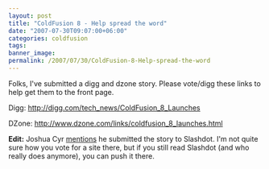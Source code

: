 ```yaml
---
layout: post
title: "ColdFusion 8 - Help spread the word"
date: "2007-07-30T09:07:00+06:00"
categories: coldfusion 
tags: 
banner_image: 
permalink: /2007/07/30/ColdFusion-8-Help-spread-the-word
---
```


Folks, I've submitted a digg and dzone story. Please vote/digg these links to help get them to the front page.

Digg: <a href="http://digg.com/tech_news/ColdFusion_8_Launches">http://digg.com/tech_news/ColdFusion_8_Launches</a>

DZone: <a href="http://www.dzone.com/links/coldfusion_8_launches.html">http://www.dzone.com/links/coldfusion_8_launches.html</a>

<b>Edit:</b> Joshua Cyr <a href="http://www.usefulconcept.com/index.cfm/2007/7/30/Help-Promote-CF-8">mentions</a> he submitted the story to Slashdot. I'm not quite sure how you vote for a site there, but if you still read Slashdot (and who really does anymore), you can push it there.